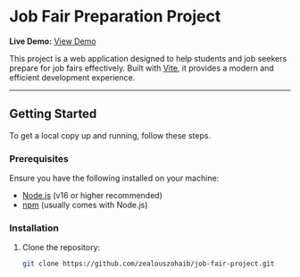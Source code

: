 # Job Fair Preparation Project

**Live Demo:** [View Demo](https://job-fair-pi.vercel.app/)

This project is a web application designed to help students and job seekers prepare for job fairs effectively. Built with [Vite](https://vitejs.dev/), it provides a modern and efficient development experience.

---

## Getting Started

To get a local copy up and running, follow these steps.

### Prerequisites

Ensure you have the following installed on your machine:

- [Node.js](https://nodejs.org/) (v16 or higher recommended)
- [npm](https://www.npmjs.com/) (usually comes with Node.js)

### Installation

1. Clone the repository:
   ```bash
   git clone https://github.com/zealouszohaib/job-fair-project.git